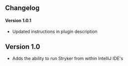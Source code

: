 ## Changelog

#### Version 1.0.1
 * Updated instructions in plugin description

## Version 1.0
 * Adds the ability to run Stryker from within IntelliJ IDE's